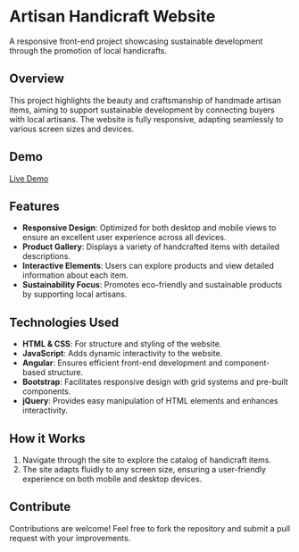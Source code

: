 # Artisan Handicraft Website
A responsive front-end project showcasing sustainable development through the promotion of local handicrafts.

## Overview
This project highlights the beauty and craftsmanship of handmade artisan items, aiming to support sustainable development by connecting buyers with local artisans. The website is fully responsive, adapting seamlessly to various screen sizes and devices.

## Demo
[Live Demo](https://aanyapanigrahi.github.io/Frontend-Project/FrontendProject_Artisan/index.html)

## Features
- **Responsive Design**: Optimized for both desktop and mobile views to ensure an excellent user experience across all devices.
- **Product Gallery**: Displays a variety of handcrafted items with detailed descriptions.
- **Interactive Elements**: Users can explore products and view detailed information about each item.
- **Sustainability Focus**: Promotes eco-friendly and sustainable products by supporting local artisans.

## Technologies Used
- **HTML & CSS**: For structure and styling of the website.
- **JavaScript**: Adds dynamic interactivity to the website.
- **Angular**: Ensures efficient front-end development and component-based structure.
- **Bootstrap**: Facilitates responsive design with grid systems and pre-built components.
- **jQuery**: Provides easy manipulation of HTML elements and enhances interactivity.

## How it Works
1. Navigate through the site to explore the catalog of handicraft items.
2. The site adapts fluidly to any screen size, ensuring a user-friendly experience on both mobile and desktop devices.

## Contribute
Contributions are welcome! Feel free to fork the repository and submit a pull request with your improvements.
